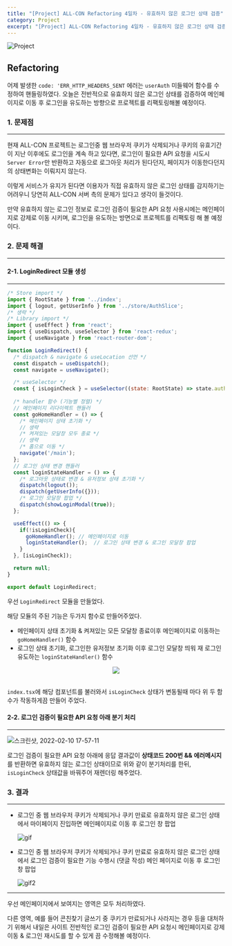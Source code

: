 ```yaml
---
title: "[Project] ALL-CON Refactoring 4일차 - 유효하지 않은 로그인 상태 검증"
category: Project
excerpt: "[Project] ALL-CON Refactoring 4일차 - 유효하지 않은 로그인 상태 검증"
---
```


![Project](https://user-images.githubusercontent.com/83164003/152715311-82cc5a61-ca9c-4c46-a955-77970d4449bb.jpg)
## Refactoring

어제 발생한 `code: 'ERR_HTTP_HEADERS_SENT` 에러는 `userAuth`  미들웨어 함수를 수정하여 핸들링하였다. 오늘은 전반적으로 유효하지 않은 로그인 상태를 검증하여 메인페이지로 이동 후 로그인을 유도하는 방향으로 프로젝트를 리팩토링해볼 예정이다.

### 1. 문제점
---

현재 ALL-CON 프로젝트는 로그인중 웹 브라우저 쿠키가 삭제되거나 쿠키의 유효기간이 지난 이후에도 로그인을 계속 하고 있다면, 로그인이 필요한 API 요청을 시도시 `Server Error`만 반환하고 자동으로 로그아웃 처리가 된다던지, 페이지가 이동한다던지의 상태변화는 이뤄지지 않는다.

이렇게 서비스가 유지가 된다면 이용자가 직접 유효하지 않은 로그인 상태를 감지하기는 어려우니 당연히 ALL-CON 서버 측의 문제가 있다고 생각이 들것이다.

만약 유효하지 않는 로그인 정보로 로그인 검증이 필요한 API 요청 사용시에는 메인페이지로 강제로 이동 시키며, 로그인을 유도하는 방면으로 프로젝트를 리팩토링 해 볼 예정이다.

### 2. 문제 해결
---

#### 2-1. LoginRedirect 모듈 생성
---

```js
/* Store import */
import { RootState } from '../index';
import { logout, getUserInfo } from '../store/AuthSlice';
/* 생략 */
/* Library import */
import { useEffect } from 'react';
import { useDispatch, useSelector } from 'react-redux';
import { useNavigate } from 'react-router-dom';

function LoginRedirect() {
  /* dispatch & navigate & useLocation 선언 */
  const dispatch = useDispatch();
  const navigate = useNavigate();

  /* useSelector */
  const { isLoginCheck } = useSelector((state: RootState) => state.auth);
  
  /* handler 함수 (기능별 정렬) */
  // 메인페이지 리다이렉트 핸들러
  const goHomeHandler = () => {
    /* 메인페이지 상태 초기화 */
    // 생략
    /* 켜져있는 모달창 모두 종료 */
    // 생략
    /* 홈으로 이동 */
    navigate('/main');
  };
  // 로그인 상태 변경 핸들러
  const loginStateHandler = () => {
    /* 로그아웃 상태로 변경 & 유저정보 상태 초기화 */
    dispatch(logout());
    dispatch(getUserInfo({}));
    /* 로그인 모달창 팝업 */
    dispatch(showLoginModal(true));
  };

  useEffect(() => {
    if(!isLoginCheck){
      goHomeHandler(); // 메인페이지로 이동
      loginStateHandler();  // 로그인 상태 변경 & 로그인 모달창 팝업
    }
  }, [isLoginCheck]);

  return null;
}

export default LoginRedirect;
```

우선 `LoginRedirect` 모듈을 만들었다.

해당 모듈의 주된 기능은 두가지 함수로 만들어주었다.
- 메인페이지 상태 초기화 & 켜져있는 모든 모달창 종료이후 메인페이지로 이동하는 `goHomeHandler()` 함수
- 로그인 상태 초기화, 로그인한 유저정보 초기화 이후 로그인 모달창 띄워 재 로그인 유도하는 `loginStateHandler()` 함수

<center><img src="https://user-images.githubusercontent.com/83164003/153373384-2d37e9d0-f59b-4c11-ad77-6981f3356d4e.png"/></center><br>

`index.tsx`에 해당 컴포넌트를 불러와서 `isLoginCheck` 상태가 변동될때 마다 위 두 함수가 작동하게끔 만들어 주었다.


#### 2-2. 로그인 검증이 필요한 API 요청 아래 분기 처리
---

![스크린샷, 2022-02-10 17-57-11](https://user-images.githubusercontent.com/83164003/153373104-0149fc03-a438-4dde-9b37-0737a2f40f46.png)

로그인 검증이 필요한 API 요청 아래에 응답 결과값이 **상태코드 200번 && 에러메시지**를 반환하면 유효하지 않는 로그인 상태이므로 위와 같이 분기처리를 한뒤,  `isLoginCheck` 상태값을 바꿔주어 재렌더링 해주었다.

### 3. 결과
---

- 로그인 중 웹 브라우저 쿠키가 삭제되거나 쿠키 만료로 유효하지 않은 로그인 상태에서 마이페이지 진입하면 메인페이지로 이동 후 로그인 창 팝업

  ![gif](https://user-images.githubusercontent.com/83164003/153384029-7cff7cd8-a60a-43c9-9013-14c77c74e344.gif)
	
- 로그인 중 웹 브라우저 쿠키가 삭제되거나 쿠키 만료로 유효하지 않은 로그인 상태에서 로그인 검증이 필요한 기능 수행시 (댓글 작성) 메인 페이지로 이동 후 로그인 창 팝업

  ![gif2](https://user-images.githubusercontent.com/83164003/153384922-c0f2be81-9822-4e84-a643-68571d70451a.gif)

---

우선 메인페이지에서 보여지는 영역은 모두 처리하였다. 

다른 영역, 예를 들어 콘친찾기 글쓰기 중 쿠키가 만료되거나 사라지는 경우 등을 대처하기 위해서 내일은 사이트 전반적인 로그인 검증이 필요한 API 요청시 메인페이지로 강제 이동 & 로그인 재시도를 할 수 있게 끔 수정해볼 예정이다.

